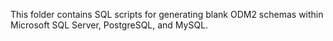 This folder contains SQL scripts for generating blank ODM2 schemas within Microsoft SQL Server, PostgreSQL, and MySQL.